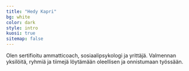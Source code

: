```yaml
---
title: "Hedy Kapri"
bg: white
color: dark
style: intro
kuosi: true
sitemap: false
---
```

<div class="toplogo"></div>

Olen sertifioitu ammatticoach, sosiaalipsykologi ja yrittäjä. Valmennan yksilöitä, ryhmiä ja tiimejä löytämään oleellisen ja onnistumaan työssään.
